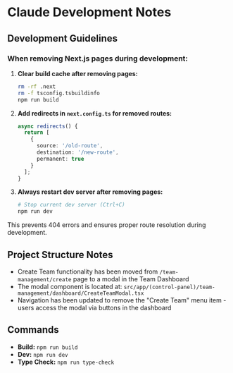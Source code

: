 # Claude Development Notes

## Development Guidelines

### When removing Next.js pages during development:

1. **Clear build cache after removing pages:**
   ```bash
   rm -rf .next
   rm -f tsconfig.tsbuildinfo  
   npm run build
   ```

2. **Add redirects in `next.config.ts` for removed routes:**
   ```typescript
   async redirects() {
     return [
       {
         source: '/old-route',
         destination: '/new-route', 
         permanent: true
       }
     ];
   }
   ```

3. **Always restart dev server after removing pages:**
   ```bash
   # Stop current dev server (Ctrl+C)
   npm run dev
   ```

This prevents 404 errors and ensures proper route resolution during development.

## Project Structure Notes

- Create Team functionality has been moved from `/team-management/create` page to a modal in the Team Dashboard
- The modal component is located at: `src/app/(control-panel)/team-management/dashboard/CreateTeamModal.tsx`
- Navigation has been updated to remove the "Create Team" menu item - users access the modal via buttons in the dashboard

## Commands

- **Build:** `npm run build`  
- **Dev:** `npm run dev`
- **Type Check:** `npm run type-check`